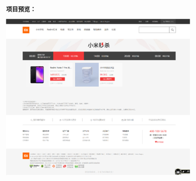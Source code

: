 ### 项目预览：
![img](https://github.com/VincerCC/xiaomilife/blob/master/%E5%B0%8F%E7%B1%B3%E5%95%86%E5%9F%8E%E6%95%88%E6%9E%9C%E5%9B%BE.png)
